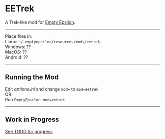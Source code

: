 # EETrek

A Trek-like mod for [Empty Epsilon](https://daid.github.io/EmptyEpsilon/).


---

Place files in:  
Linux: `~/.emptyepsilon/resources/mods/eetrek`  
Windows: ??  
MacOS: ??  
Android: ??  

---

## Running the Mod

Edit _options.ini_ and change `mod=` to `mod=eetrek`  
OR  
Run `EmptyEpsilon mod=eetrek`

---

## Work in Progress

[See TODO for progress](TODO.md)
